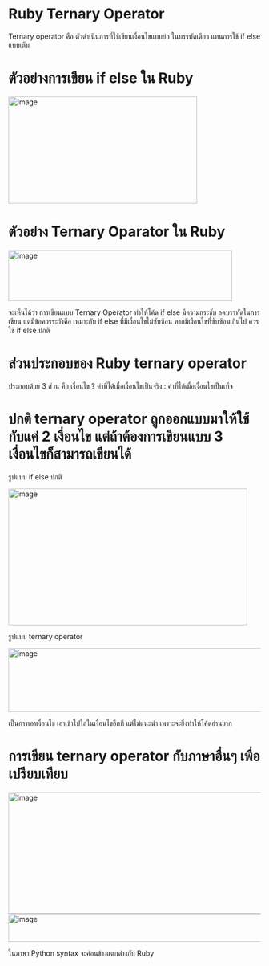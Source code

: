 # Ruby Ternary Operator
Ternary operator คือ ตัวดำเนินการที่ใช้เขียนเงื่อนไขแบบย่อ ในบรรทัดเดียว แทนการใช้ if  else แบบเต็ม
# ตัวอย่างการเขียน if else ใน Ruby
<img width="377" height="213" alt="image" src="https://github.com/user-attachments/assets/d28dc935-1951-49f8-832e-7082f3b7f7bb" />



# ตัวอย่าง Ternary Oparator ใน Ruby
<img width="447" height="101" alt="image" src="https://github.com/user-attachments/assets/81125430-b010-44b1-928c-3a6555e5e1b9" />


จะเห็นได้ว่า การเขียนแบบ Ternary Operator ทำให้โค้ด if else มีความกระชับ ลดบรรทัดในการเขียน
แต่มีข้อควรระวังคือ เหมาะกับ if else ที่มีเงื่อนไขไม่ซับซ้อน หากมีเงือนไขที่ซับซ้อมเกินไป ควรใช้ if else ปกติ


# ส่วนประกอบของ Ruby ternary operator
ประกอบด้วย 3 ส่วน คือ เงื่อนไข ? ค่าที่ได้เมื่อเงื่อนไขเป็นจริง : ค่าที่ได้เมื่อเงื่อนไขเป็นเท็จ

# ปกติ ternary operator ถูกออกแบบมาให้ใช้กับแค่ 2 เงื่อนไข แต่ถ้าต้องการเขียนแบบ 3 เงื่อนไขก็สามารถเขียนได้
รูปแบบ if else ปกติ 


<img width="477" height="272" alt="image" src="https://github.com/user-attachments/assets/76a62418-f523-48cd-9aa8-bcd06be7791a" />


รูปแบบ ternary operator 


<img width="935" height="127" alt="image" src="https://github.com/user-attachments/assets/00f92b05-0559-4774-abf3-db1949d1a565" />



เป็นการเอาเงื่อนไข เอาเข้าไปใส่ในเงื่อนไขอีกที แต่ไม่แนะนำ เพราะจะยิ่งทำให้โค้ดอ่านยาก 


# การเขียน ternary operator กับภาษาอื่นๆ เพื่อเปรียบเทียบ 
<img width="523" height="242" alt="image" src="https://github.com/user-attachments/assets/bc002c36-e20e-4a7a-9d94-6448a263c396" />



<img width="1015" height="56" alt="image" src="https://github.com/user-attachments/assets/822286ce-dfb8-4899-8121-ad099a8e4537" />



ในภาษา Python syntax จะค่อนข้างแตกต่างกับ Ruby
